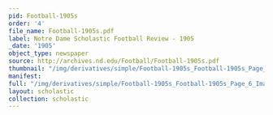 ```yaml
---
pid: Football-1905s
order: '4'
file_name: Football-1905s.pdf
label: Notre Dame Scholastic Football Review - 1905
_date: '1905'
object_type: newspaper
source: http://archives.nd.edu/Football/Football-1905s.pdf
thumbnail: "/img/derivatives/simple/Football-1905s_Football-1905s_Page_6_Image_0001/thumbnail.jpg"
manifest:
full: "/img/derivatives/simple/Football-1905s_Football-1905s_Page_6_Image_0001/fullwidth.jpg"
layout: scholastic
collection: scholastic
---
```

